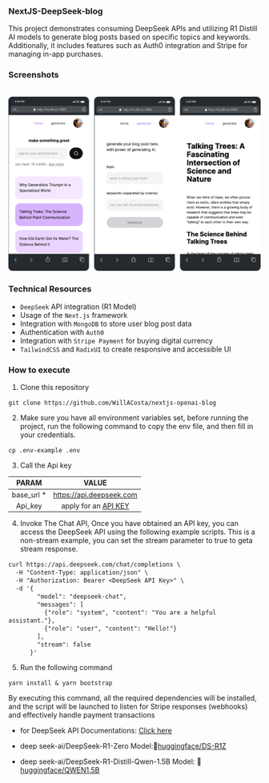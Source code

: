 ### NextJS-DeepSeek-blog
This project demonstrates consuming DeepSeek APIs and utilizing R1 Distill AI models to generate blog posts based on specific topics and keywords. Additionally, it includes features such as Auth0 integration and Stripe for managing in-app purchases.

### Screenshots

<br/>
  <img src="docs/images/mobile_screenshots.png"/>
<br/>

### Technical Resources

- `DeepSeek` API integration (R1 Model)
- Usage of the `Next.js` framework
- Integration with `MongoDB` to store user blog post data
- Authentication with `Auth0`
- Integration with `Stripe Payment` for buying digital currency
- `TailwindCSS` and `RadixUI` to create responsive and accessible UI

### How to execute

1. Clone this repository

```shell
git clone https://github.com/WillACosta/nextjs-openai-blog
```

2. Make sure you have all environment variables set, before running the project, run the following command to copy the env file, and then fill in your credentials.

```shell
cp .env-example .env
```

3. Call the Api key
<div align="left">

| **PARAM** | **VALUE** |
| :------------: | :------------: |
| base_url * | https://api.deepseek.com |
| Api_key | apply for an [API KEY](https://platform.deepseek.com/api_keys) | 

</div>

4. Invoke The Chat API, Once you have obtained an API key, you can access the DeepSeek API using the following example scripts. This is a non-stream example, you can set the stream parameter to true to geta  stream response.
```curl
curl https://api.deepseek.com/chat/completions \
  -H "Content-Type: application/json" \
  -H "Authorization: Bearer <DeepSeek API Key>" \
  -d '{
        "model": "deepseek-chat",
        "messages": [
          {"role": "system", "content": "You are a helpful assistant."},
          {"role": "user", "content": "Hello!"}
        ],
        "stream": false
      }'
```

5. Run the following command

```shell
yarn install & yarn bootstrap
```

By executing this command, all the required dependencies will be installed, and the script will be launched to listen for Stripe responses (webhooks) and effectively handle payment transactions

- for DeepSeek API Documentations: [Click here](https://api-docs.deepseek.com/)

- deep seek-ai/DeepSeek-R1-Zero Model:🤗[huggingface/DS-R1Z](https://huggingface.co/deepseek-ai/DeepSeek-R1-Zero)

- deep seek-ai/DeepSeek-R1-Distill-Qwen-1.5B Model: 🤗[huggingface/QWEN1.5B](https://huggingface.co/deepseek-ai/DeepSeek-R1-Distill-Qwen-1.5B)
###

